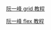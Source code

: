 [阮一峰 grid 教程](https://www.ruanyifeng.com/blog/2019/03/grid-layout-tutorial.html)

[阮一峰 flex 教程](https://www.ruanyifeng.com/blog/2015/07/flex-grammar.html)